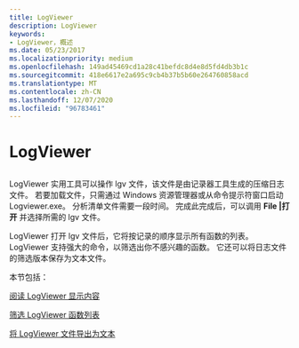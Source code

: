 ```yaml
---
title: LogViewer
description: LogViewer
keywords:
- LogViewer，概述
ms.date: 05/23/2017
ms.localizationpriority: medium
ms.openlocfilehash: 149ad45469cd1a28c41befdc8d4e8d5fd4db3b1c
ms.sourcegitcommit: 418e6617e2a695c9cb4b37b5b60e264760858acd
ms.translationtype: MT
ms.contentlocale: zh-CN
ms.lasthandoff: 12/07/2020
ms.locfileid: "96783461"
---
```

# <a name="logviewer"></a>LogViewer


## <span id="ddk_logviewer_dtoolq"></span><span id="DDK_LOGVIEWER_DTOOLQ"></span>


LogViewer 实用工具可以操作 lgv 文件，该文件是由记录器工具生成的压缩日志文件。 若要加载文件，只需通过 Windows 资源管理器或从命令提示符窗口启动 Logviewer.exe。 分析清单文件需要一段时间。 完成此完成后，可以调用 **File |打开** 并选择所需的 lgv 文件。

LogViewer 打开 lgv 文件后，它将按记录的顺序显示所有函数的列表。 LogViewer 支持强大的命令，以筛选出你不感兴趣的函数。 它还可以将日志文件的筛选版本保存为文本文件。

本节包括：

[阅读 LogViewer 显示内容](reading-the-logviewer-display.md)

[筛选 LogViewer 函数列表](filtering-the-logviewer-function-list.md)

[将 LogViewer 文件导出为文本](exporting-logviewer-files-to-text.md)

 

 





